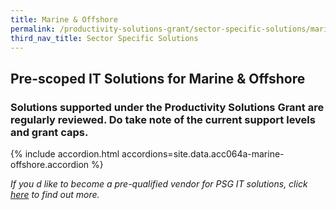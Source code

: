 ```yaml
---
title: Marine & Offshore
permalink: /productivity-solutions-grant/sector-specific-solutions/marineoffshore/
third_nav_title: Sector Specific Solutions
---
```


## Pre-scoped IT Solutions for Marine & Offshore

### Solutions supported under the Productivity Solutions Grant are regularly reviewed. Do take note of the current support levels and grant caps.

{% include accordion.html accordions=site.data.acc064a-marine-offshore.accordion %}

_If you d like to become a pre-qualified vendor for PSG IT solutions, click <a target='_blank' href='https://www.imda.gov.sg/icmvendors' >here</a> to find out more._